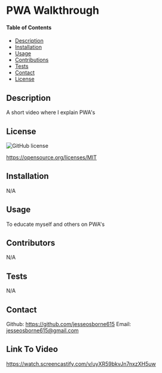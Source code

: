 # PWA Walkthrough

   #### Table of Contents

  * [Description](#description)
  * [Installation](#installation)
  * [Usage](#usage)
  * [Contributions](#contributors)
  * [Tests](#tests)
  * [Contact](#contatct)
  * [License](#license)

  ## Description
  A short video where I explain PWA's
  
  ## License
  ![GitHub license](https://img.shields.io/badge/license-MIT-blue.svg)

  https://opensource.org/licenses/MIT


  ## Installation
  N/A

  ## Usage
  To educate myself and others on PWA's

  ## Contributors
  N/A

  ## Tests
  N/A

   ## Contact
  Github: https://github.com/jesseosborne615
  Email: jesseosborne615@gmail.com

   ## Link To Video
   https://watch.screencastify.com/v/uyXR59bkvJn7nxzXH5uw
